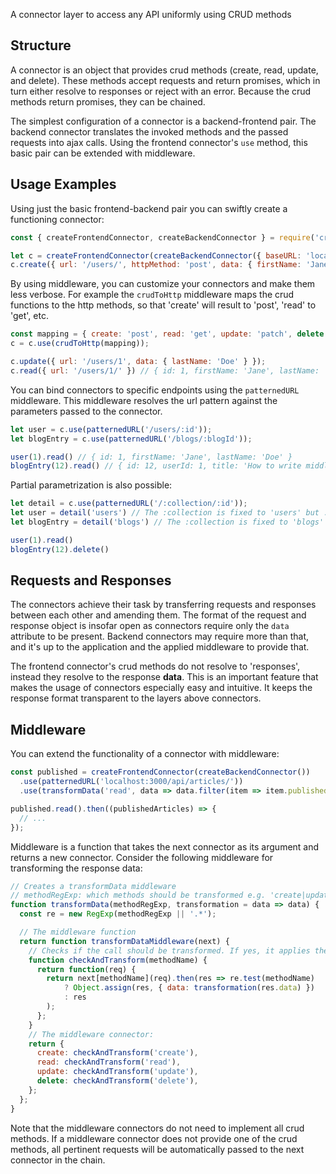A connector layer to access any API uniformly using CRUD methods

## Structure

A connector is an object that provides crud methods (create, read, update, and delete). These methods accept requests and return promises, which in turn either resolve to responses or reject with an error. Because the crud methods return promises, they can be chained.

The simplest configuration of a connector is a backend-frontend pair. The backend connector translates the invoked methods and the passed requests into ajax calls. Using the frontend connector's `use` method, this basic pair can be extended with middleware.

## Usage Examples

Using just the basic frontend-backend pair you can swiftly create a functioning connector:

```js
const { createFrontendConnector, createBackendConnector } = require('crudl-connectors-base');

let c = createFrontendConnector(createBackendConnector({ baseURL: 'localhost:3000/api/v1/' }));
c.create({ url: '/users/', httpMethod: 'post', data: { firstName: 'Jane' }});
```

By using middleware, you can customize your connectors and make them less verbose. For example the `crudToHttp` middleware maps the crud functions to the http methods, so that 'create' will result to 'post', 'read' to 'get', etc.

```js
const mapping = { create: 'post', read: 'get', update: 'patch', delete: 'delete' };
c = c.use(crudToHttp(mapping));

c.update({ url: '/users/1', data: { lastName: 'Doe' } });
c.read({ url: '/users/1/' }) // { id: 1, firstName: 'Jane', lastName: 'Doe' }
```

You can bind connectors to specific endpoints using the `patternedURL` middleware. This middleware resolves the url pattern against the parameters passed to the connector.

```js
let user = c.use(patternedURL('/users/:id'));
let blogEntry = c.use(patternedURL('/blogs/:blogId'));

user(1).read() // { id: 1, firstName: 'Jane', lastName: 'Doe' }
blogEntry(12).read() // { id: 12, userId: 1, title: 'How to write middleware' }
```

Partial parametrization is also possible:

```js
let detail = c.use(patternedURL('/:collection/:id'));
let user = detail('users') // The :collection is fixed to 'users' but :id is still open
let blogEntry = detail('blogs') // The :collection is fixed to 'blogs' but :id is still open

user(1).read()
blogEntry(12).delete()
```

## Requests and Responses

The connectors achieve their task by transferring requests and responses between each other and amending them. The format of the request and response object is insofar open as connectors require only the `data` attribute to be present. Backend connectors may require more than that, and it's up to the application and the applied middleware to provide that.

The frontend connector's crud methods do not resolve to 'responses', instead they resolve to the response **data**. This is an important feature that makes the usage of connectors especially easy and intuitive. It keeps the response format transparent to the layers above connectors.


## Middleware

You can extend the functionality of a connector with middleware:

```js
const published = createFrontendConnector(createBackendConnector())
  .use(patternedURL('localhost:3000/api/articles/'))
  .use(transformData('read', data => data.filter(item => item.published)))

published.read().then((publishedArticles) => {
  // ...
});
```

Middleware is a function that takes the next connector as its argument and returns a new connector. Consider the following middleware for transforming the response data:

```js
// Creates a transformData middleware
// methodRegExp: which methods should be transformed e.g. 'create|update'
function transformData(methodRegExp, transformation = data => data) {
  const re = new RegExp(methodRegExp || '.*');

  // The middleware function
  return function transformDataMiddleware(next) {
	// Checks if the call should be transformed. If yes, it applies the transformation
	function checkAndTransform(methodName) {
      return function(req) {
	    return next[methodName](req).then(res => re.test(methodName)
		    ? Object.assign(res, { data: transformation(res.data) })
		    : res
	    );
	  };
    }
    // The middleware connector:
    return {
      create: checkAndTransform('create'),
      read: checkAndTransform('read'),
      update: checkAndTransform('update'),
      delete: checkAndTransform('delete'),
    };
  };
}
```

Note that the middleware connectors do not need to implement all crud methods. If a middleware connector does not provide one of the crud methods, all pertinent requests will be automatically passed to the next connector in the chain.
